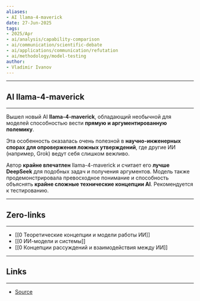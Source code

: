 ```yaml
---
aliases: 
- AI llama-4-maverick 
date: 27-Jun-2025
tags:
- 2025/Apr
- ai/analysis/capability-comparison
- ai/communication/scientific-debate
- ai/applications/communication/refutation
- ai/methodology/model-testing
author:
- Vladimir Ivanov
---
```

-----
##  AI llama-4-maverick 
-----
Вышел новый AI **llama-4-maverick**, обладающий необычной для моделей способностью вести **прямую и аргументированную полемику**. 

Эта особенность оказалась очень полезной в **научно-инженерных спорах для опровержения ложных утверждений**, где другие ИИ (например, Grok) ведут себя слишком вежливо. 

Автор **крайне впечатлен** llama-4-maverick и считает его **лучше DeepSeek** для подобных задач и получения аргументов. Модель также продемонстрировала превосходное понимание и способность объяснять **крайне сложные технические концепции AI**. Рекомендуется к тестированию.

---
## Zero-links
---
- [[0 Теоретические концепции и модели работы ИИ]]
- [[0 ИИ-модели и системы]]
- [[0 Концепции рассуждений и взаимодействия между ИИ]]

---
## Links
---
- [Source](https://t.me/turboproject/1571)